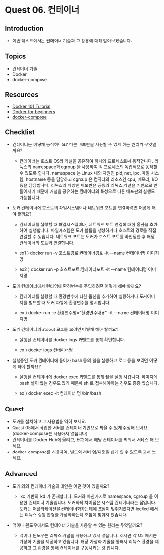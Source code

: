 # Quest 06. 컨테이너

## Introduction
* 이번 퀘스트에서는 컨테이너 기술과 그 활용에 대해 알아보겠습니다.

## Topics
* 컨테이너 기술
* Docker
* docker-compose

## Resources
* [Docker 101 Tutorial](https://www.docker.com/101-tutorial)
* [Docker for beginners](https://docker-curriculum.com/)
* [docker-compose](https://docs.docker.com/compose/)

## Checklist
* 컨테이너는 어떻게 동작하나요? 다른 배포판을 사용할 수 있게 하는 원리가 무엇일까요?

  * 컨테이너는 호스트 OS의 커널을 공유하여 하나의 프로세스로써 동작합니다.
리눅스의 namespace과 cgroup 을 사용하여 각 프로세스의 독립적으로 동작할 수 있도록 합니다.
namespace 는 Linux 내의 자원인 pid, net, ipc, 파일 시스템, hostname 등을 담당하고
cgroup 은 컴퓨터의 리소스인 cpu, 메모리, I/O 등을 담당합니다.
리눅스의 다양한 배포판은 공통의 리눅스 커널을 기반으로 만들어지기 때문에
커널을 공유하는 컨테이너의 특성으로 다른 배포판의 실행도 가능합니다.

* 도커 컨테이너에 호스트의 파일시스템이나 네트워크 포트를 연결하려면 어떻게 해야 할까요?

  * 컨테이너를 실행할 때 파일시스템이나, 네트워크 포트 연결에 대한 옵션을 추가하여 실행합니다.
파일시스템은 도커 볼륨을 생성하거나 호스트의 경로를 직접 연결할 수 있습니다.
네트워크 포트는 도커가 호스트 포트를 바인딩한 후 해당 컨테이너의 포트와 연결합니다.
  
  * ex1 ) docker run -v 호스트경로:컨테이너경로 -it --name 컨테이너명 이미지명
  * ex2 ) docker run -p 호스트포트:컨테이너포트 -it --name 컨테이너명 이미지명
  
* 도커 컨테이너에서 런타임에 환경변수를 주입하려면 어떻게 해야 할까요?

  * 컨테이너를 실행할 때 환경변수에 대한 옵션을 추가하여 실행하거나 도커이미지를 빌드할 때 도커 파일에 환경변수를 명시합니다.
  
  * ex ) docker run -e 환경변수명="환경변수내용" -it --name 컨테이너명 이미지명

* 도커 컨테이너의 stdout 로그를 보려면 어떻게 해야 할까요?

  * 실행된 컨테이너를 docker logs 커맨드를 통해 확인합니다.
  
  * ex ) docker logs 컨테이너명

* 실행중인 도커 컨테이너에 들어가 bash 등의 쉘을 실행하고 로그 등을 보려면 어떻게 해야 할까요?

  * 실행된 컨테이너에 docker exec 커맨드를 통해 쉘을 실행 시킵니다.
이미지에 bash 쉘이 없는 경우도 있기 때문에 sh 로 접속해야하는 경우도 종종 있습니다.

  * ex ) docker exec -it 컨테이너 명 /bin/bash



## Quest
* 도커를 설치하고 그 사용법을 익혀 보세요.
* Quest 05에서 작업한 서버를 컨테이너 기반으로 띄울 수 있게 수정해 보세요. (docker-compose는 사용하지 않습니다)
* 컨테이너를 Docker Hub에 올리고, EC2에서 해당 컨테이너를 띄워서 서비스 해 보세요.
* docker-compose를 사용하여, 빌드와 서버 업/다운을 쉽게 할 수 있도록 고쳐 보세요.

## Advanced
* 도커 외의 컨테이너 기술의 대안은 어떤 것이 있을까요?
  * lxc 기반의 lxd 가 존재합니다. 도커와 마찬가지로 namespace, cgroup 을 이용한 컨테이너 기술입니다.
도커와의 차이점은 시스템 컨테이너라는 점입니다. 도커는 어플리케이션을 컨테이너화하는데에 초점이 맞춰져있다면
lxc/lxd 에서는 리눅스 실행 환경을 가상화하는데 초점이 맞춰져 있습니다.

* 맥이나 윈도우에서도 컨테이너 기술을 사용할 수 있는 원리는 무엇일까요?
  * 맥이나 윈도우는 리눅스 커널을 사용하고 있지 않습니다.
하지만 각 OS 에서는 가상화 기술을 제공하고 있습니다.
해당 가상화 기술을 통해서 리눅스 환경을 제공하고 그 환경을 통해 컨테이너를 구동시키는 것 입니다.
